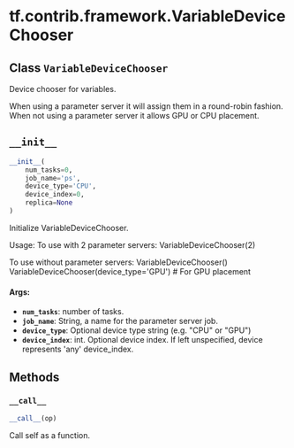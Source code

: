 <div itemscope itemtype="http://developers.google.com/ReferenceObject">
<meta itemprop="name" content="tf.contrib.framework.VariableDeviceChooser" />
<meta itemprop="path" content="Stable" />
<meta itemprop="property" content="__call__"/>
<meta itemprop="property" content="__init__"/>
</div>

# tf.contrib.framework.VariableDeviceChooser

## Class `VariableDeviceChooser`



Device chooser for variables.

When using a parameter server it will assign them in a round-robin fashion.
When not using a parameter server it allows GPU or CPU placement.

<h2 id="__init__"><code>__init__</code></h2>

``` python
__init__(
    num_tasks=0,
    job_name='ps',
    device_type='CPU',
    device_index=0,
    replica=None
)
```

Initialize VariableDeviceChooser.

Usage:
  To use with 2 parameter servers:
    VariableDeviceChooser(2)

  To use without parameter servers:
    VariableDeviceChooser()
    VariableDeviceChooser(device_type='GPU') # For GPU placement

#### Args:

* <b>`num_tasks`</b>: number of tasks.
* <b>`job_name`</b>: String, a name for the parameter server job.
* <b>`device_type`</b>: Optional device type string (e.g. "CPU" or "GPU")
* <b>`device_index`</b>: int.  Optional device index.  If left unspecified, device
    represents 'any' device_index.



## Methods

<h3 id="__call__"><code>__call__</code></h3>

``` python
__call__(op)
```

Call self as a function.



